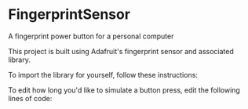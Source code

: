 # FingerprintSensor
A fingerprint power button for a personal computer

This project is built using Adafruit's fingerprint sensor and associated library.

To import the library for yourself, follow these instructions:

To edit how long you'd like to simulate a button press, edit the following lines of code:
